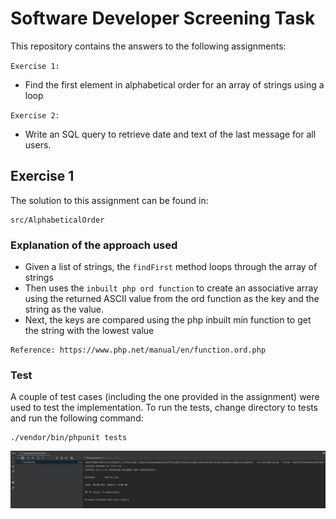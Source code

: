 # Software Developer Screening Task

This repository contains the answers to the following assignments:

`Exercise 1:` 

- Find the first element in alphabetical order for an array of strings using a loop

`Exercise 2:` 

- Write an SQL query to retrieve date and text of the last message for all users.


## Exercise 1
The solution to this assignment can be found in:

```text
src/AlphabeticalOrder
```

### Explanation of the approach used

- Given a list of strings, the `findFirst` method loops through the array of strings
- Then uses the `inbuilt php ord function` to create an associative array using the returned ASCII value from the ord function as the key and the string as the value.
- Next, the keys are compared using the php inbuilt min function to get the string with the lowest value

```text
Reference: https://www.php.net/manual/en/function.ord.php
```

### Test
A couple of test cases (including the one provided in the assignment) were used to test the implementation. To run the tests, change directory to tests and run the following command:
```text
./vendor/bin/phpunit tests
```
![exercise-1.png](files%2Fexercise-1.png)
